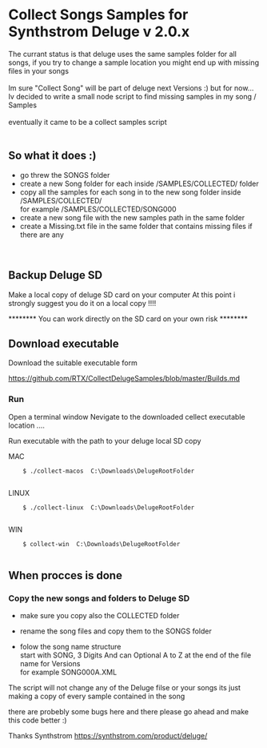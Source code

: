 # Collect Songs Samples for Synthstrom Deluge v 2.0.x 


The currant status is that deluge uses the same samples folder for all songs, if you try to change a sample location you might end up with missing files in your songs 
<br><br>
Im sure "Collect Song" will be part of deluge next Versions :) 
but for now... 
<br>
Iv decided to write a small node script to find missing samples in my song / Samples
<br><br> 
eventually it came to be a collect samples script 
<br><br>


## So what it does :)

*   go threw the SONGS folder 
*   create a new Song folder for each inside /SAMPLES/COLLECTED/ folder
*   copy all the samples for each song in to the new song folder inside /SAMPLES/COLLECTED/ 
    <br>for example /SAMPLES/COLLECTED/SONG000
*   create a new song file with the new samples path in the same folder 
*   create a Missing.txt file in the same folder that contains missing files if there are any 

<br>

## Backup Deluge SD 

Make a local copy of deluge SD card on your computer
At this point i strongly suggest you do it on a local copy !!!!

******** You can work directly on the SD card on your own risk ********
<br>

## Download executable

Download the suitable executable form 

https://github.com/RTX/CollectDelugeSamples/blob/master/Builds.md





### Run
Open a terminal window 
Nevigate to the downloaded cellect executable location .... 

Run executable with the path to your deluge local SD copy 

MAC 
```{r, engine='bash', count_lines}
    $ ./collect-macos  C:\Downloads\DelugeRootFolder
   
```
LINUX 
```{r, engine='bash', count_lines}
    $ ./collect-linux  C:\Downloads\DelugeRootFolder
   
```

WIN

```{r, engine='bash', count_lines}
    $ collect-win  C:\Downloads\DelugeRootFolder
   
```


## When procces is done 
### Copy the new songs and folders to Deluge SD 

* make sure you copy also the COLLECTED folder 

* rename the song files and copy them to the SONGS folder 
* folow the song name structure <br> start with SONG, 3 Digits And can Optional A to Z at the end of the file name for Versions 
<br>for example SONG000A.XML 


The script will not change any of the Deluge filse or your songs 
its just making a copy of every sample contained in the song 



there are probebly some bugs here and there 
please go ahead and make this code better :) 

Thanks Synthstrom 
https://synthstrom.com/product/deluge/
